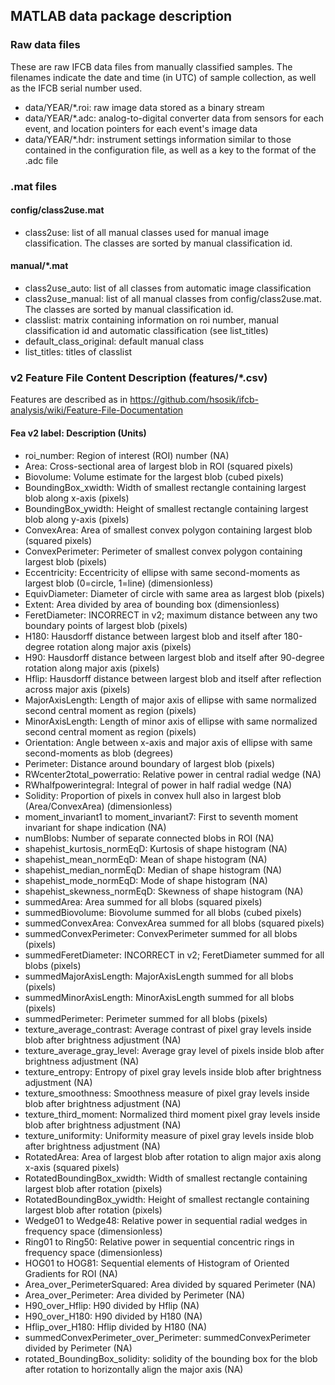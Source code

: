 ## MATLAB data package description

### Raw data files

These are raw IFCB data files from manually classified samples. The filenames indicate the date and time (in UTC) of sample collection, as well as the IFCB serial number used.

- data/YEAR/*.roi: raw image data stored as a binary stream
- data/YEAR/*.adc: analog-to-digital converter data from sensors for each event, and location pointers for each event's image data
- data/YEAR/*.hdr: instrument settings information similar to those contained in the configuration file, as well as a key to the format of the .adc file

### .mat files

#### config/class2use.mat

- class2use: list of all manual classes used for manual image classification. The classes are sorted by manual classification id.

#### manual/*.mat

- class2use_auto: list of all classes from automatic image classification
- class2use_manual: list of all manual classes from config/class2use.mat. The classes are sorted by manual classification id.
- classlist: matrix containing information on roi number, manual classification id and automatic classification (see list_titles)
- default_class_original: default manual class
- list_titles: titles of classlist

### v2 Feature File Content Description (features/*.csv)

Features are described as in https://github.com/hsosik/ifcb-analysis/wiki/Feature-File-Documentation

#### Fea v2 label: Description (Units)

- roi_number: Region of interest (ROI) number (NA)
- Area: Cross-sectional area of largest blob in ROI (squared pixels)
- Biovolume: Volume estimate for the largest blob (cubed pixels)
- BoundingBox_xwidth: Width of smallest rectangle containing largest blob along x-axis (pixels)
- BoundingBox_ywidth: Height of smallest rectangle containing largest blob along y-axis (pixels)
- ConvexArea: Area of smallest convex polygon containing largest blob (squared pixels)
- ConvexPerimeter: Perimeter of smallest convex polygon containing largest blob (pixels)
- Eccentricity: Eccentricity of ellipse with same second-moments as largest blob (0=circle, 1=line) (dimensionless)
- EquivDiameter: Diameter of circle with same area as largest blob (pixels)
- Extent: Area divided by area of bounding box (dimensionless)
- FeretDiameter: INCORRECT in v2; maximum distance between any two boundary points of largest blob (pixels)
- H180: Hausdorff distance between largest blob and itself after 180-degree rotation along major axis (pixels)
- H90: Hausdorff distance between largest blob and itself after 90-degree rotation along major axis (pixels)
- Hflip: Hausdorff distance between largest blob and itself after reflection across major axis (pixels)
- MajorAxisLength: Length of major axis of ellipse with same normalized second central moment as region (pixels)
- MinorAxisLength: Length of minor axis of ellipse with same normalized second central moment as region (pixels)
- Orientation: Angle between x-axis and major axis of ellipse with same second-moments as blob (degrees)
- Perimeter: Distance around boundary of largest blob (pixels)
- RWcenter2total_powerratio: Relative power in central radial wedge (NA)
- RWhalfpowerintegral: Integral of power in half radial wedge (NA)
- Solidity: Proportion of pixels in convex hull also in largest blob (Area/ConvexArea) (dimensionless)
- moment_invariant1 to moment_invariant7: First to seventh moment invariant for shape indication (NA)
- numBlobs: Number of separate connected blobs in ROI (NA)
- shapehist_kurtosis_normEqD: Kurtosis of shape histogram (NA)
- shapehist_mean_normEqD: Mean of shape histogram (NA)
- shapehist_median_normEqD: Median of shape histogram (NA)
- shapehist_mode_normEqD: Mode of shape histogram (NA)
- shapehist_skewness_normEqD: Skewness of shape histogram (NA)
- summedArea: Area summed for all blobs (squared pixels)
- summedBiovolume: Biovolume summed for all blobs (cubed pixels)
- summedConvexArea: ConvexArea summed for all blobs (squared pixels)
- summedConvexPerimeter: ConvexPerimeter summed for all blobs (pixels)
- summedFeretDiameter: INCORRECT in v2; FeretDiameter summed for all blobs (pixels)
- summedMajorAxisLength: MajorAxisLength summed for all blobs (pixels)
- summedMinorAxisLength: MinorAxisLength summed for all blobs (pixels)
- summedPerimeter: Perimeter summed for all blobs (pixels)
- texture_average_contrast: Average contrast of pixel gray levels inside blob after brightness adjustment (NA)
- texture_average_gray_level: Average gray level of pixels inside blob after brightness adjustment (NA)
- texture_entropy: Entropy of pixel gray levels inside blob after brightness adjustment (NA)
- texture_smoothness: Smoothness measure of pixel gray levels inside blob after brightness adjustment (NA)
- texture_third_moment: Normalized third moment pixel gray levels inside blob after brightness adjustment (NA)
- texture_uniformity: Uniformity measure of pixel gray levels inside blob after brightness adjustment (NA)
- RotatedArea: Area of largest blob after rotation to align major axis along x-axis (squared pixels)
- RotatedBoundingBox_xwidth: Width of smallest rectangle containing largest blob after rotation (pixels)
- RotatedBoundingBox_ywidth: Height of smallest rectangle containing largest blob after rotation (pixels)
- Wedge01 to Wedge48: Relative power in sequential radial wedges in frequency space (dimensionless)
- Ring01 to Ring50: Relative power in sequential concentric rings in frequency space (dimensionless)
- HOG01 to HOG81: Sequential elements of Histogram of Oriented Gradients for ROI (NA)
- Area_over_PerimeterSquared: Area divided by squared Perimeter (NA)
- Area_over_Perimeter: Area divided by Perimeter (NA)
- H90_over_Hflip: H90 divided by Hflip (NA)
- H90_over_H180: H90 divided by H180 (NA)
- Hflip_over_H180: Hflip divided by H180 (NA)
- summedConvexPerimeter_over_Perimeter: summedConvexPerimeter divided by Perimeter (NA)
- rotated_BoundingBox_solidity: solidity of the bounding box for the blob after rotation to horizontally align the major axis (NA)
